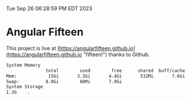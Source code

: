 Tue Sep 26 06:28:59 PM EDT 2023

# Angular Fifteen


This project is live at [https://angularfifteen.github.io](https://angularfifteen.github.io "fifteen!") thanks to Github.

```bash
System Memory
               total        used        free      shared  buff/cache   available
Mem:            15Gi       3.3Gi       4.4Gi       532Mi       7.6Gi        11Gi
Swap:          8.0Gi        88Mi       7.9Gi
System Storage
1.3G	.
```
```bash
